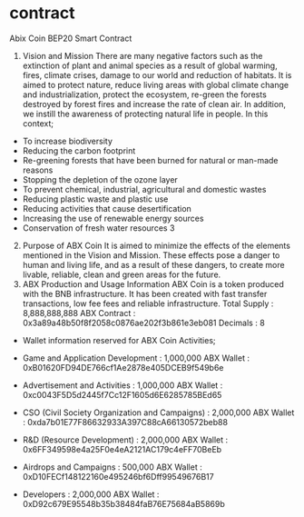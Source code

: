 # contract
Abix Coin BEP20 Smart Contract

1. Vision and Mission
There are many negative factors such as the extinction of plant and animal species as a
result of global warming, fires, climate crises, damage to our world and reduction of habitats. It is
aimed to protect nature, reduce living areas with global climate change and industrialization,
protect the ecosystem, re-green the forests destroyed by forest fires and increase the rate of clean
air.
In addition, we instill the awareness of protecting natural life in people.
In this context;
- To increase biodiversity
- Reducing the carbon footprint
- Re-greening forests that have been burned for natural or man-made reasons
- Stopping the depletion of the ozone layer
- To prevent chemical, industrial, agricultural and domestic wastes
- Reducing plastic waste and plastic use
- Reducing activities that cause desertification
- Increasing the use of renewable energy sources
- Conservation of fresh water resources
3
2. Purpose of ABX Coin
It is aimed to minimize the effects of the elements mentioned in the Vision and Mission. These
effects pose a danger to human and living life, and as a result of these dangers, to create more
livable, reliable, clean and green areas for the future.
3. ABX Production and Usage Information
ABX Coin is a token produced with the BNB infrastructure. It has been created with fast transfer
transactions, low fee fees and reliable infrastructure.
Total Supply : 8,888,888,888 ABX
Contract : 0x3a89a48b50f8f2058c0876ae202f3b861e3eb081
Decimals : 8

- Wallet information reserved for ABX Coin Activities;

- Game and Application Development : 1,000,000 ABX
Wallet : 0xB01620FD94DE766cf1Ae2878e405DCEB9f549b6e

- Advertisement and Activities : 1,000,000 ABX
Wallet : 0xc0043F5D5d2445f7Cc12F1605d6E6285785BEd65

- CSO (Civil Society Organization and Campaigns) : 2,000,000 ABX
Wallet : 0xda7b01E77F86632933A397C88cA66130572beb88

- R&D (Resource Development) : 2,000,000 ABX
Wallet : 0x6FF349598e4a25F0e4eA2121AC179c4eFF70BeEb

- Airdrops and Campaigns : 500,000 ABX
Wallet : 0xD10FECf148122160e495246bf6Dff99549676B17

- Developers : 2,000,000 ABX
Wallet : 0xD92c679E95548b35b38484faB76E75684aB5869b
